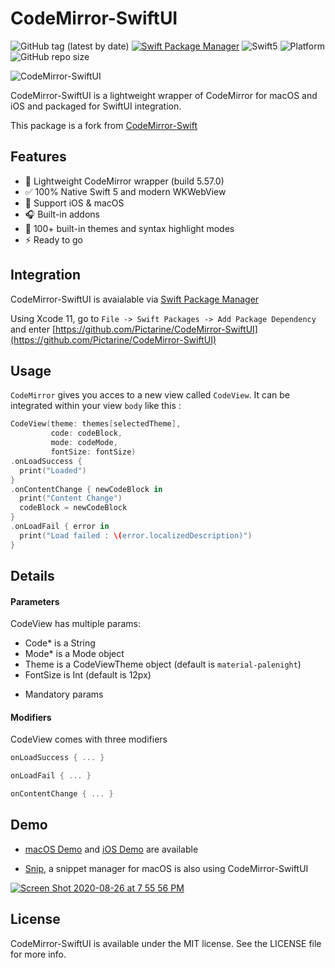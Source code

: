 CodeMirror-SwiftUI
==================

![GitHub tag (latest by date)](https://img.shields.io/github/v/tag/Pictarine/CodeMirror-SwiftUI)
[![Swift Package Manager](https://img.shields.io/badge/SPM-Compatible-brightgreen.svg?style=flat)](https://swift.org/package-manager)
![Swift5](https://img.shields.io/badge/Swift-5-orange.svg)
![Platform](https://img.shields.io/badge/platform-iOS|macOS-blue.svg?style=flat)
![GitHub repo size](https://img.shields.io/github/repo-size/Pictarine/CodeMirror-SwiftUI)


![CodeMirror-SwiftUI](https://user-images.githubusercontent.com/1506323/91988828-08cbab80-ed30-11ea-9d6f-1ae9660b9796.png)


CodeMirror-SwiftUI is a lightweight wrapper of CodeMirror for macOS and iOS and packaged for SwiftUI integration. 

This package is a fork from [CodeMirror-Swift](https://github.com/ProxymanApp/CodeMirror-Swift)

## Features
- 🍭 Lightweight CodeMirror wrapper (build 5.57.0)
- ✅ 100% Native Swift 5 and modern WKWebView
- 👑 Support iOS & macOS
- 🎧 Built-in addons
- 📕 100+ built-in themes and syntax highlight modes
- ⚡️ Ready to go


## Integration

CodeMirror-SwiftUI is avaialable via [Swift Package Manager](https://swift.org/package-manager/)

Using Xcode 11, go to `File -> Swift Packages -> Add Package Dependency` and enter [https://github.com/Pictarine/CodeMirror-SwiftUI](https://github.com/Pictarine/CodeMirror-SwiftUI)

## Usage 

`CodeMirror` gives you acces to a new view called `CodeView`. It can be integrated within your view `body` like this : 

```swift
CodeView(theme: themes[selectedTheme],
         code: codeBlock,
         mode: codeMode,
         fontSize: fontSize)
.onLoadSuccess {
  print("Loaded")
}
.onContentChange { newCodeBlock in
  print("Content Change")
  codeBlock = newCodeBlock
}
.onLoadFail { error in
  print("Load failed : \(error.localizedDescription)")
}
```

## Details


#### Parameters

CodeView has multiple params:

- Code* is a String
- Mode* is a Mode object
- Theme is a CodeViewTheme object (default is `material-palenight`)
- FontSize is Int (default is 12px)

* Mandatory params


#### Modifiers 

CodeView comes with three modifiers 

```swift
onLoadSuccess { ... }
```

```swift
onLoadFail { ... }
```
```swift
onContentChange { ... }
```

## Demo 

- [macOS Demo](https://github.com/Pictarine/CodeMirror-SwiftUI/tree/master/Demo-macOS) and [iOS Demo](https://github.com/Pictarine/CodeMirror-SwiftUI/tree/master/Demo-iOS) are available 

- [Snip](https://github.com/Pictarine/macos-snippets), a snippet manager for macOS is also using CodeMirror-SwiftUI

[![Screen Shot 2020-08-26 at 7 55 56 PM](https://user-images.githubusercontent.com/1506323/91417795-97808a00-e851-11ea-8100-c9d2b075b59d.png)](https://github.com/Pictarine/macos-snippets)


## License

CodeMirror-SwiftUI is available under the MIT license. See the LICENSE file for more info.


